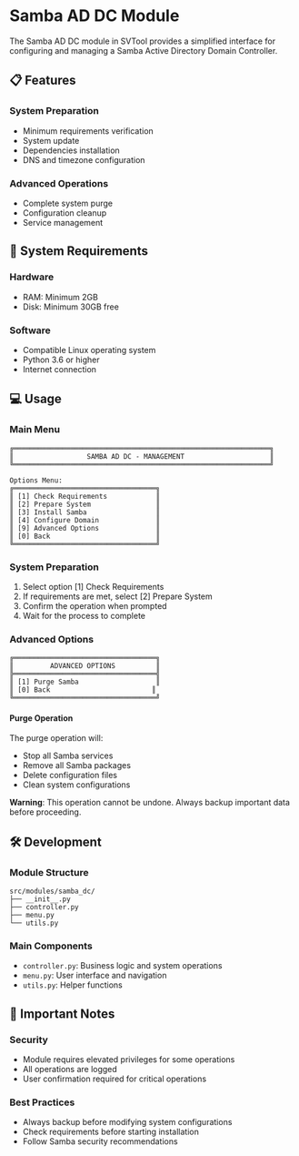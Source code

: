 # Samba AD DC Module

The Samba AD DC module in SVTool provides a simplified interface for configuring and managing a Samba Active Directory Domain Controller.

## 📋 Features

### System Preparation
- Minimum requirements verification
- System update
- Dependencies installation
- DNS and timezone configuration

### Advanced Operations
- Complete system purge
- Configuration cleanup
- Service management

## 🔧 System Requirements

### Hardware
- RAM: Minimum 2GB
- Disk: Minimum 30GB free

### Software
- Compatible Linux operating system
- Python 3.6 or higher
- Internet connection

## 💻 Usage

### Main Menu
```
╔═══════════════════════════════════════════════════════════════╗
║                  SAMBA AD DC - MANAGEMENT                     ║
╚═══════════════════════════════════════════════════════════════╝

Options Menu:
╔═══════════════════════════════════╗
║ [1] Check Requirements            ║
║ [2] Prepare System                ║
║ [3] Install Samba                 ║
║ [4] Configure Domain              ║
║ [9] Advanced Options              ║
║ [0] Back                          ║
╚═══════════════════════════════════╝
```

### System Preparation
1. Select option [1] Check Requirements
2. If requirements are met, select [2] Prepare System
3. Confirm the operation when prompted
4. Wait for the process to complete

### Advanced Options
```
╔═══════════════════════════════════╗
║         ADVANCED OPTIONS          ║
╠═══════════════════════════════════╣
║ [1] Purge Samba                   ║
║ [0] Back                         ║
╚═══════════════════════════════════╝
```

#### Purge Operation
The purge operation will:
- Stop all Samba services
- Remove all Samba packages
- Delete configuration files
- Clean system configurations

**Warning**: This operation cannot be undone. Always backup important data before proceeding.

## 🛠️ Development

### Module Structure
```
src/modules/samba_dc/
├── __init__.py
├── controller.py
├── menu.py
└── utils.py
```

### Main Components
- `controller.py`: Business logic and system operations
- `menu.py`: User interface and navigation
- `utils.py`: Helper functions

## 📝 Important Notes

### Security
- Module requires elevated privileges for some operations
- All operations are logged
- User confirmation required for critical operations

### Best Practices
- Always backup before modifying system configurations
- Check requirements before starting installation
- Follow Samba security recommendations
